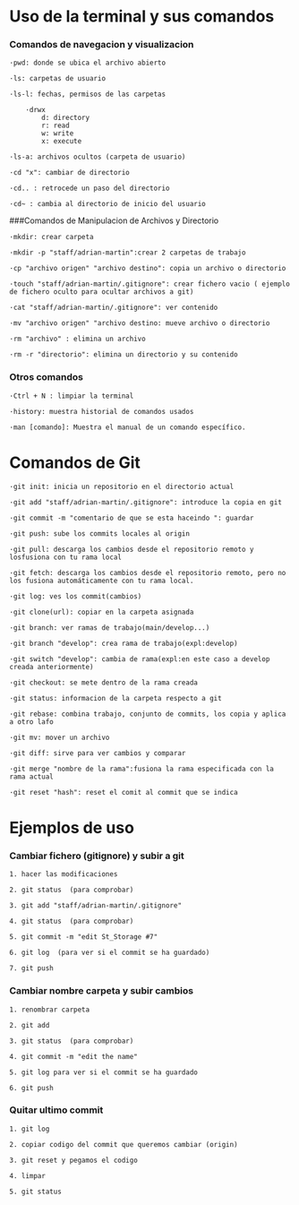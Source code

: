 # Uso de la terminal y sus comandos 
### Comandos de navegacion y visualizacion

    ·pwd: donde se ubica el archivo abierto

    ·ls: carpetas de usuario

    ·ls-l: fechas, permisos de las carpetas

        ·drwx
            d: directory
            r: read
            w: write
            x: execute

    ·ls-a: archivos ocultos (carpeta de usuario)

    ·cd "x": cambiar de directorio

    ·cd.. : retrocede un paso del directorio

    ·cd~ : cambia al directorio de inicio del usuario

###Comandos de Manipulacion de Archivos y Directorio 

    ·mkdir: crear carpeta

    ·mkdir -p "staff/adrian-martin":crear 2 carpetas de trabajo

    ·cp "archivo origen" "archivo destino": copia un archivo o directorio

    ·touch "staff/adrian-martin/.gitignore": crear fichero vacio ( ejemplo de fichero oculto para ocultar archivos a git)

    ·cat "staff/adrian-martin/.gitignore": ver contenido

    ·mv "archivo origen" "archivo destino: mueve archivo o directorio

    ·rm "archivo" : elimina un archivo

    ·rm -r "directorio": elimina un directorio y su contenido

### Otros comandos

    ·Ctrl + N : limpiar la terminal

    ·history: muestra historial de comandos usados

    ·man [comando]: Muestra el manual de un comando específico.

# Comandos de Git

    ·git init: inicia un repositorio en el directorio actual

    ·git add "staff/adrian-martin/.gitignore": introduce la copia en git

    ·git commit -m "comentario de que se esta haceindo ": guardar

    ·git push: sube los commits locales al origin

    ·git pull: descarga los cambios desde el repositorio remoto y losfusiona con tu rama local

    ·git fetch: descarga los cambios desde el repositorio remoto, pero no los fusiona automáticamente con tu rama local.

    ·git log: ves los commit(cambios)

    ·git clone(url): copiar en la carpeta asignada

    ·git branch: ver ramas de trabajo(main/develop...)

    ·git branch "develop": crea rama de trabajo(expl:develop)

    ·git switch "develop": cambia de rama(expl:en este caso a develop creada anteriormente)

    ·git checkout: se mete dentro de la rama creada

    ·git status: informacion de la carpeta respecto a git

    ·git rebase: combina trabajo, conjunto de commits, los copia y aplica a otro lafo

    ·git mv: mover un archivo

    ·git diff: sirve para ver cambios y comparar

    ·git merge "nombre de la rama":fusiona la rama especificada con la rama actual

    ·git reset "hash": reset el comit al commit que se indica

# Ejemplos de uso

### Cambiar fichero (gitignore) y subir a git

    1. hacer las modificaciones

    2. git status  (para comprobar) 

    3. git add "staff/adrian-martin/.gitignore"

    4. git status  (para comprobar)

    5. git commit -m "edit St_Storage #7"

    6. git log  (para ver si el commit se ha guardado)

    7. git push

### Cambiar nombre carpeta y subir cambios

    1. renombrar carpeta

    2. git add

    3. git status  (para comprobar)

    4. git commit -m "edit the name"

    5. git log para ver si el commit se ha guardado

    6. git push

### Quitar ultimo commit

    1. git log

    2. copiar codigo del commit que queremos cambiar (origin)
    
    3. git reset y pegamos el codigo

    4. limpar

    5. git status
